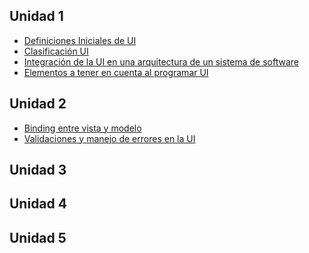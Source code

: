 Unidad 1
--------

-   [Definiciones Iniciales de UI](definiciones-iniciales-de-ui.html)
-   [Clasificación UI](clasificacion-ui.html)
-   [Integración de la UI en una arquitectura de un sistema de software](integracion-de-la-ui-en-una-arquitectura-de-un-sistema-de-software.html)
-   [Elementos a tener en cuenta al programar UI](elementos-a-tener-en-cuenta-al-programar-ui.html)

Unidad 2
--------

-   [Binding entre vista y modelo](binding-entre-vista-y-modelo.html)
-   [Validaciones y manejo de errores en la UI](validaciones-y-manejo-de-errores-en-la-ui.html)

Unidad 3
--------

Unidad 4
--------

Unidad 5
--------
